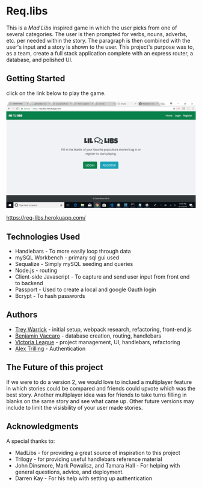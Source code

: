 
# Req.libs
This is a *Mad Libs* inspired game in which the user picks from one of several categories. The user
is then prompted for verbs, nouns, adverbs, etc. per needed within the story. The paragraph is then combined with the user's input and a story is shown to the user. This project's purpose was to, as a team, create a full stack application complete with an express router, a database, and polished UI.

## Getting Started


click on the link below to play the game.

 ![image](public/img/titlePage.png)

https://req-libs.herokuapp.com/

## Technologies Used


* Handlebars - To more easily loop through data
* mySQL Workbench - primary sql gui used
* Sequalize - Simply mySQL seeding and queries
* Node.js - routing
* Client-side Javascript - To capture and send user input from front end to backend
* Passport - Used to create a local and google Oauth login
* Bcrypt - To hash passwords




 ## Authors

* [Trey Warrick](https://github.com/iQuixotic) - initial setup, webpack research, refactoring, front-end js
* [Benjamin Vaccaro](https://github.com/BenjaminJVaccaro) - database creation, routing, handlebars  
* [Victoria League](https://github.com/vleague2/) - project management, UI, handlebars, refactoring 
* [Alex Trilling](https://github.com/Atrill90) - Authentication 



## The Future of this project
If we were to do a version 2, we would love to inclued a multiplayer feature in which stories could be compared and friends could upvote which was the best story. Another multiplayer idea was for friends to take turns filling in blanks on the same story and see what came up. Other future versions may include to limit the visisbility of your user made stories.




## Acknowledgments

A special thanks to:

* MadLibs - for providing a great source of inspiration to this project
* Trilogy -  for providing useful handlebars reference material 
* John Dinsmore, Mark Powalisz, and Tamara Hall - For helping with general questions, advice, and deployment. 
* Darren Kay - For his help with setting up authentication  




